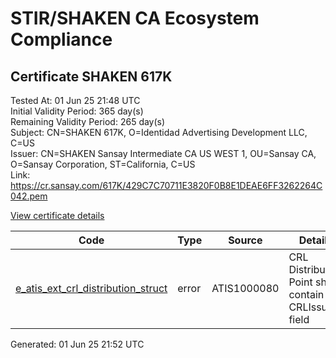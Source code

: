 # STIR/SHAKEN CA Ecosystem Compliance

## Certificate SHAKEN 617K

Tested At: 01 Jun 25 21:48 UTC\
Initial Validity Period: 365 day(s)\
Remaining Validity Period: 265 day(s)\
Subject: CN=SHAKEN 617K, O=Identidad Advertising Development LLC, C=US\
Issuer: CN=SHAKEN Sansay Intermediate CA US WEST 1, OU=Sansay CA, O=Sansay Corporation, ST=California, C=US\
Link: https://cr.sansay.com/617K/429C7C70711E3820F0B8E1DEAE6FF3262264C042.pem

[View certificate details](https://x509.io/?cert=MIICtzCCAl2gAwIBAgIUQpx8cHEeOCDwuOHerm%2FzJiJkwEIwCgYIKoZIzj0EAwIwgYUxCzAJBgNVBAYTAlVTMRMwEQYDVQQIDApDYWxpZm9ybmlhMRswGQYDVQQKDBJTYW5zYXkgQ29ycG9yYXRpb24xEjAQBgNVBAsMCVNhbnNheSBDQTEwMC4GA1UEAwwnU0hBS0VOIFNhbnNheSBJbnRlcm1lZGlhdGUgQ0EgVVMgV0VTVCAxMB4XDTI1MDIyMTE1NTMzOFoXDTI2MDIyMTE1NTMzOFowUzELMAkGA1UEBhMCVVMxLjAsBgNVBAoMJUlkZW50aWRhZCBBZHZlcnRpc2luZyBEZXZlbG9wbWVudCBMTEMxFDASBgNVBAMMC1NIQUtFTiA2MTdLMFkwEwYHKoZIzj0CAQYIKoZIzj0DAQcDQgAE38lc0VdyS9SAgOByiNdsjzX%2B2rxie9pW9%2BfOJ76IU%2FW6QcOJAQZI%2F9My1mkfgKBfRpg13mHKZ%2Fe2shms0La2vaOB2zCB2DAWBggrBgEFBQcBGgQKMAigBhYENjE3SzAXBgNVHSAEEDAOMAwGCmCGSAGG%2FwkBAQQwHQYDVR0OBBYEFFCsgO7C3rXZy478os5ZMR%2FYS2KRMB8GA1UdIwQYMBaAFKzTk%2FVDQ8wKvkVYFxN9knzcwwFGMEcGA1UdHwRAMD4wPKA6oDiGNmh0dHBzOi8vYXV0aGVudGljYXRlLWFwaS5pY29uZWN0aXYuY29tL2Rvd25sb2FkL3YxL2NybDAMBgNVHRMBAf8EAjAAMA4GA1UdDwEB%2FwQEAwIHgDAKBggqhkjOPQQDAgNIADBFAiB9i15U9ycqHK2zITQUUM3ZJOLdDO%2BNDzq60SfhW4tJdAIhAPNnzK9%2Fxt4xUoQfi%2BCvQpoOpECby%2FR3Ecc6pfsWoWIK)

| Code | Type | Source | Details |
|------|------|--------|---------|
| [e_atis_ext_crl_distribution_struct](../../ISSUES/e_atis_ext_crl_distribution_struct/README.md) | error | ATIS1000080 | CRL Distribution Point shall contain a CRLIssuer field |


Generated: 01 Jun 25 21:52 UTC
